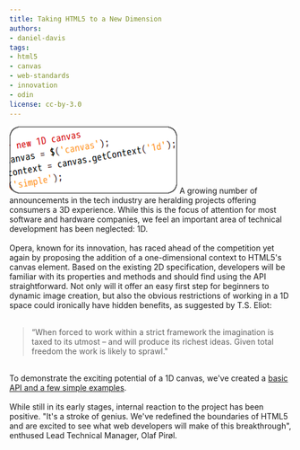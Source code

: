 ```yaml
---
title: Taking HTML5 to a New Dimension
authors:
- daniel-davis
tags:
- html5
- canvas
- web-standards
- innovation
- odin
license: cc-by-3.0
---
```


<span class='imgright'><img alt='' src='/blog/taking-html5-to-a-new-dimension/1d_canvas.png' /></span> A growing number of announcements in the tech industry are heralding projects offering consumers a 3D experience. While this is the focus of attention for most software and hardware companies, we feel an important area of technical development has been neglected: 1D.<br/><br/>Opera, known for its innovation, has raced ahead of the competition yet again by proposing the addition of a one-dimensional context to HTML5&#39;s canvas element. Based on the existing 2D specification, developers will be familiar with its properties and methods and should find using the API straightforward. Not only will it offer an easy first step for beginners to dynamic image creation, but also the obvious restrictions of working in a 1D space could ironically have hidden benefits, as suggested by T.S. Eliot:<br/><br/><blockquote class="bbquote"><p>“When forced to work within a strict framework the imagination is taxed to its utmost – and will produce its richest ideas. Given total freedom the work is likely to sprawl.&quot;</p></blockquote><br/>To demonstrate the exciting potential of a 1D canvas, we&#39;ve created a <a href="http://people.opera.com/danield/html5/1dcanvas/index.html" target="_blank">basic API and a few simple examples</a>.<br/><br/>While still in its early stages, internal reaction to the project has been positive. &quot;It&#39;s a stroke of genius. We&#39;ve redefined the boundaries of HTML5 and are excited to see what web developers will make of this breakthrough&quot;, enthused Lead Technical Manager, Olaf Pirøl.
